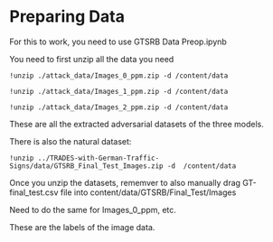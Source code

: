 # Preparing Data

For this to work, you need to use GTSRB Data Preop.ipynb

You need to first unzip all the data you need

```
!unzip ./attack_data/Images_0_ppm.zip -d /content/data

!unzip ./attack_data/Images_1_ppm.zip -d /content/data

!unzip ./attack_data/Images_2_ppm.zip -d /content/data
```

These are all the extracted adversarial datasets of the three models.

There is also the natural dataset:

```
!unzip ../TRADES-with-German-Traffic-Signs/data/GTSRB_Final_Test_Images.zip -d  /content/data
```

Once you unzip the datasets, rememver to also manually drag GT-final_test.csv file into content/data/GTSRB/Final_Test/Images

Need to do the same for Images_0_ppm, etc.

These are the labels of the image data.